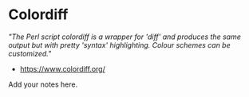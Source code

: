 # Colordiff

_"The Perl script colordiff is a wrapper for 'diff' and produces the same output
but with pretty 'syntax' highlighting. Colour schemes can be customized."_

* https://www.colordiff.org/

Add your notes here.
